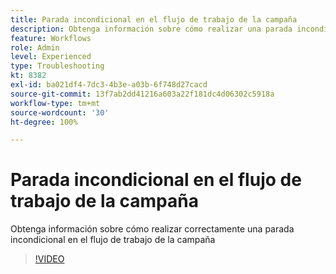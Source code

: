 ```yaml
---
title: Parada incondicional en el flujo de trabajo de la campaña
description: Obtenga información sobre cómo realizar una parada incondicional en el flujo de trabajo de la campaña
feature: Workflows
role: Admin
level: Experienced
type: Troubleshooting
kt: 8382
exl-id: ba021df4-7dc3-4b3e-a03b-6f748d27cacd
source-git-commit: 13f7ab2dd41216a603a22f181dc4d06302c5918a
workflow-type: tm+mt
source-wordcount: '30'
ht-degree: 100%

---
```


# Parada incondicional en el flujo de trabajo de la campaña

Obtenga información sobre cómo realizar correctamente una parada incondicional en el flujo de trabajo de la campaña

>[!VIDEO](https://video.tv.adobe.com/v/335887?quality=12&learn=on)
